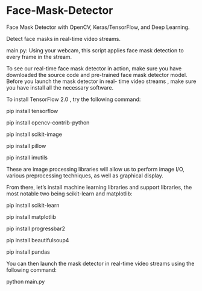 # Face-Mask-Detector
Face Mask Detector with OpenCV, Keras/TensorFlow, and Deep Learning.

Detect face masks in real-time video streams.

main.py: Using your webcam, this script applies face mask detection to every frame in the stream.

To see our real-time  face mask detector in action, make sure you have downloaded the source code and pre-trained face mask detector model.
Before you launch the mask detector in real- time video streams , make sure you have install all the necessary software.

 To install TensorFlow 2.0 , try the following command: 
 
 pip install tensorflow
 
 pip install opencv-contrib-python
 
 pip install scikit-image
 
 pip install pillow
 
 pip install imutils
 
 These  are image processing libraries will allow us to perform image I/O, various preprocessing techniques, as well as graphical display.
 
From there, let’s install machine learning libraries and support libraries, the most notable two being scikit-learn and matplotlib:

  
 pip install scikit-learn  
 
 pip install matplotlib
 
 pip install progressbar2
 
 pip install beautifulsoup4
 
 pip install pandas
 
   
   
You can then launch the mask detector in real-time video streams using the following command:

python main.py

